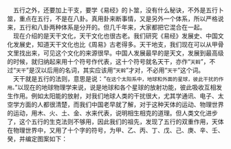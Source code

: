 &emsp;五行之外，还要加上干支，要学《易经》的卜筮，没有什么秘诀，不外是五行卜筮，重点在五行，不是在八卦。真用卦来断事情，又是另外一个体系，所以严格说来，五行和八卦两种体系是分开的。但几千年来，大家都把它混合在一起。<br>&emsp;现在介绍的是天干文化，天干文化也很古老。我们研究《易经》发展史、中国文化发展史，知道天干文化也比《周易》古老得多。天干地支，我们现在可以从甲骨文里找出来，可见这个文化的来源很早。中国人发展最早的是天文，发展到最高级的时候，就归纳起来用十个符号作代表，这十个符号就名天干，亦作“``天斡``”，不过“``天干``”是汉以后用的名词，其实应该用“``天斡``”才对，不必用“``天干``”这个词。<br>&emsp;天干就是五行的法则，意思是说：“``在这个太阳系中，地球和外面的星球，彼此干扰的作用。``”以现在的地球物理学来说，说是地球和各个星球的放射功能，彼此吸收互相发生作用。例如太阳能的放射，对我们地球人类的干扰很大，尤其学通讯、电子、太空学方面的人都很清楚，而我们中国老早就了解，对于这种天体的运动、物理世界的运动，用木、火、土、金、水来代表，说明相生相克的道理。但人类文化进步了，这个五行的生克法则不够用，因此我们的祖先，发现了五行的双重作用，天体在物理世界中，又用了十个字的符号，为甲、乙、丙、丁、戊、己、庚、辛、壬、癸，并编定图案如下：<br>